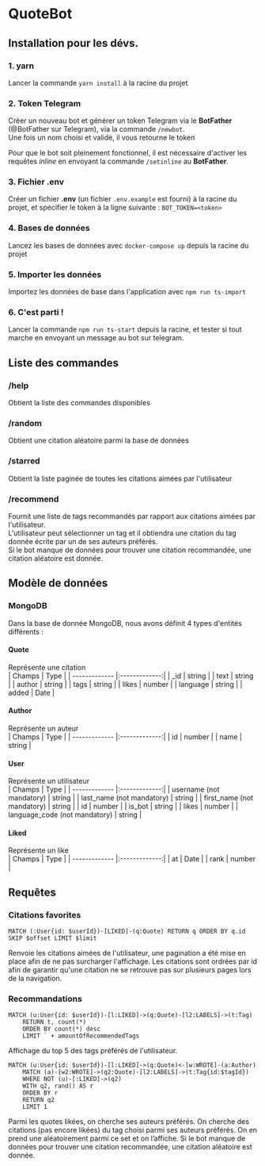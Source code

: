 # QuoteBot

## Installation pour les dévs.
### 1. yarn
Lancer la commande ```yarn install``` à la racine du projet
### 2. Token Telegram
Créer un nouveau bot et générer un token Telegram via le **BotFather** (@BotFather sur Telegram), via la commande `/newbot`. <br>
Une fois un nom choisi et validé, il vous retourne le token

Pour que le bot soit pleinement fonctionnel, il est nécessaire d'activer les requêtes _inline_ en envoyant la commande `/setinline` au **BotFather**.

### 3. Fichier .env
Créer un fichier **.env** (un fichier `.env.example` est fourni) à la racine du projet, et spécifier le token à la ligne suivante : 
```BOT_TOKEN=<token>```
### 4. Bases de données
Lancez les bases de données avec ```docker-compose up``` depuis la racine du projet  

### 5. Importer les données
Importez les données de base dans l'application avec ```npm run ts-import```

### 6. C'est parti !
Lancer la commande ```npm run ts-start``` depuis la racine, et tester si tout marche en envoyant un message au bot sur telegram.

## Liste des commandes

### /help
Obtient la liste des commandes disponibles

### /random
Obtient une citation aléatoire parmi la base de données

### /starred
Obtient la liste paginée de toutes les citations aimées par l'utilisateur

### /recommend
Fournit une liste de tags recommandés par rapport aux citations aimées par l'utilisateur.  
L'utilisateur peut sélectionner un tag et il obtiendra une citation du tag donnée écrite par un de ses auteurs préférés.  
Si le bot manque de données pour trouver une citation recommandée, une citation aléatoire est donnée.


## Modèle de données
### MongoDB
Dans la base de donnée MongoDB, nous avons définit 4 types d'entités différents : 

#### Quote
Représente une citation <br>
| Champs        | Type           |
| ------------- |:-------------:|
| _id     | string |
| text     | string      | 
| author | string      |
| tags | string      |
| likes | number      |
| language | string      |
| added | Date      |


#### Author
Représente un auteur <br>
| Champs        | Type           |
| ------------- |:-------------:|
| id     | number |
| name     | string      | 

#### User
Représente un utilisateur <br>
| Champs        | Type           |
| ------------- |:-------------:|
| username  (not mandatory)     | string |
| last_name (not mandatory)     | string      | 
| first_name (not mandatory)     | string      | 
| id | number      |
| is_bot | string      |
| likes | number      |
| language_code (not mandatory) | string      |

#### Liked
Représente un like <br>
| Champs        | Type           |
| ------------- |:-------------:|
| at     | Date |
| rank     | number      | 

## Requêtes

### Citations favorites

``` Neo4J
MATCH (:User{id: $userId})-[LIKED]-(q:Quote) RETURN q ORDER BY q.id SKIP $offset LIMIT $limit
```

Renvoie les citations aimées de l'utilisateur, une pagination a été mise en place afin de ne pas surcharger l'affichage. Les citations sont ordrées par id afin de garantir qu'une citation ne se retrouve pas sur plusieurs pages lors de la navigation.

### Recommandations

```
MATCH (u:User{id: $userId})-[l:LIKED]->(q:Quote)-[l2:LABELS]->(t:Tag) 
    RETURN t, count(*)
    ORDER BY count(*) desc
    LIMIT ` + amountOfRecommendedTags
```

Affichage du top 5 des tags préférés de l'utilisateur.

```
MATCH (u:User{id: $userId})-[l:LIKED]->(q:Quote)<-[w:WROTE]-(a:Author)
    MATCH (a)-[w2:WROTE]->(q2:Quote)-[l2:LABELS]->(t:Tag{id:$tagId})
    WHERE NOT (u)-[:LIKED]->(q2)
    WITH q2, rand() AS r
    ORDER BY r
    RETURN q2
    LIMIT 1
```

Parmi les quotes likées, on cherche ses auteurs préférés.
On cherche des citations (pas encore likées) du tag choisi parmi ses auteurs préférés.
On en prend une aléatoirement parmi ce set et on l’affiche.
Si le bot manque de données pour trouver une citation recommandée, une citation aléatoire est donnée.